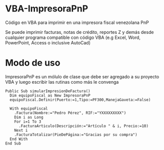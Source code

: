 # VBA-ImpresoraPnP
Código en VBA para imprimir en una impresora fiscal venezolana PnP

Se puede imprimir facturas, notas de crédito, reportes Z y demás desde cualquier programa compatible con código VBA (e.g Excel, Word, PowerPoint, Access o inclusive AutoCad)

# Modo de uso
ImpresoraPnP es un mólulo de clase que debe ser agregado a su proyecto VBA y luego escribir las rutinas como más le convenga

```VB.net
Public Sub simularImpresionDeFactura()
  Dim equipoFiscal as New ImpresoraPnP
  equipoFiscal.Definir(Puerto:=1,Tipo:=PF300,ManejaGaveta:=False)
  
  With equipoFiscal
    .Factura(Nombre:="Pedro Pérez", RIF:="YXXXXXXXXX")
    Dim i as Long
    For i=1 To 3
      .FacturaArticulo(Descripción:="Artículo " & i, Precio:=10)
    Next i
    .FacturaTotalizar(PieDePágina:="Gracias por su compra")
  End With
End Sub
```
